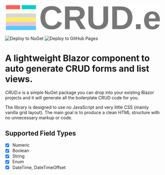 ![CRUDe](Crude.Demo.Wasm/wwwroot/assets/logo_large.svg)

![Deploy to NuGet](https://github.com/GowenGit/crude/workflows/Deploy/badge.svg?branch=master)
![Deploy to GitHub Pages](https://github.com/GowenGit/crude/workflows/Deploy%20to%20GitHub%20Pages/badge.svg)
<!-- [![NuGet](https://img.shields.io/nuget/v/Crude.svg)](https://www.nuget.org/packages/Crude) -->

# A lightweight **Blazor** component to auto generate **CRUD** forms and list views.

*CRUD.e* is a simple NuGet package you can drop into your existing Blazor projects and it will generate all the boilerplate CRUD code for you.

The library is designed to use no JavaScript and very little CSS (mainly vanilla grid layout). The main goal is to produce a clean HTML structure with no unnecessary markup or code.

## Supported Field Types

* [x] Numeric
* [x] Boolean
* [x] String
* [x] Enum
* [x] DateTime, DateTimeOffset